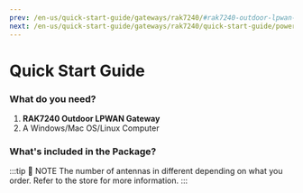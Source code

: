 ```yaml
---
prev: /en-us/quick-start-guide/gateways/rak7240/#rak7240-outdoor-lpwan-gateway
next: /en-us/quick-start-guide/gateways/rak7240/quick-start-guide/power-on-the-gateway.html
---
```


# Quick Start Guide

<rk-img
  src="/assets/images/quick-start-guide/rak7240/rak7240-overview.jpg"
  width="100%"
  figure-number="1"
  caption="RAK7240 Outdoor LPWAN Gateway"
/>

### What do you need?

1. **RAK7240 Outdoor LPWAN Gateway**
2. A Windows/Mac OS/Linux Computer

### What's included in the Package?

<rk-img
  src="/assets/images/quick-start-guide/rak7240/package-contents.jpg"
  width="100%"
  figure-number="2"
  caption="RAK7240 Outdoor LPWAN Gateway"
/>

:::tip 📝 NOTE
The number of antennas in different depending on what you order. Refer to the store for more information.
:::
